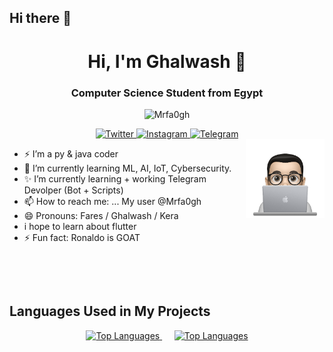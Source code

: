 ## Hi there 👋
<h1 align="center">Hi, I'm Ghalwash 👋</h1>
<h3 align="center">Computer Science Student from Egypt</h3>

<p align="center"> 
    <img src="https://komarev.com/ghpvc/?username=mrfa0gh&label=Profile%20views&color=0e75b6&style=flat" alt="Mrfa0gh" /> 
</p>

<div align="center">
    <a href="https://twitter.com/mrfa0gh">
        <img src="https://img.icons8.com/fluency/48/000000/twitter.png" alt="Twitter" style="width: 40px; height: 40px;"/>
    </a>
    <a href="https://www.instagram.com/mrfa0gh">
        <img src="https://img.icons8.com/fluency/48/000000/instagram-new.png" alt="Instagram" style="width: 40px; height: 40px;"/>
    </a>
    <a href="https://t.me/mrfa0gh">
        <img src="https://img.icons8.com/fluency/48/000000/telegram-app.png" alt="Telegram" style="width: 40px; height: 40px;"/>
    </a>
</div>

<img src="https://github.com/mrfa0gh/mrfa0gh/blob/main/profile-img.png" align="right" width="25%"/>

- ⚡ I’m a py & java coder
- 🌱 I’m currently learning ML, AI, IoT, Cybersecurity.
- ✨ I’m currently learning + working Telegram Devolper (Bot + Scripts)
- 📫 How to reach me: ... My user @Mrfa0gh
- 😄 Pronouns: Fares / Ghalwash / Kera
- i hope to learn about flutter
- ⚡ Fun fact: Ronaldo is GOAT

<p>&nbsp;</p>
<p>&nbsp;</p>

## Languages Used in My Projects

<p align="center">
  <a href="https://github.com/mrfa0gh">
    <img src="https://github-readme-stats.vercel.app/api/top-langs/?username=mrfa0gh&layout=compact&theme=dark" alt="Top Languages" />
  </a>
  &nbsp;&nbsp;&nbsp;&nbsp;
  <a href="https://github.com/mrfa0gh">
    <img src="https://github-readme-stats.vercel.app/api/top-langs/?username=mrfa0gh&layout=pie&theme=dark" alt="Top Languages" />
  </a>
</p>
